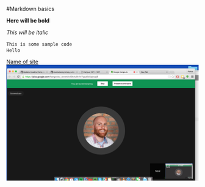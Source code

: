 #Markdown basics

**Here will be bold**

*This will be italic*

    This is some sample code
    Hello


[Name of site](https://www.samplelink.com)
![screenshot](screenshot.png)